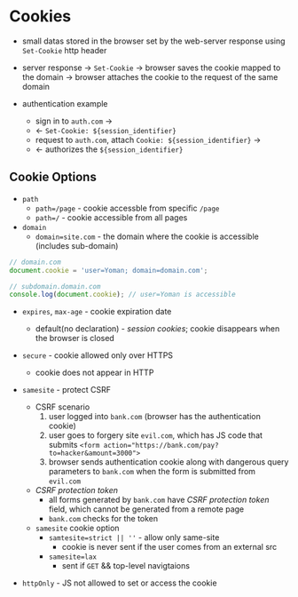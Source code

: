 # Cookies

- small datas stored in the browser set by the web-server response using `Set-Cookie` http header

- server response &rarr; `Set-Cookie` &rarr; browser saves the cookie mapped to the domain &rarr; browser attaches the cookie to the request of the same domain

- authentication example
  - sign in to `auth.com` &rarr;
  - &larr; `Set-Cookie: ${session_identifier}`
  - request to `auth.com`, attach `Cookie: ${session_identifier}` &rarr;
  - &larr; authorizes the `${session_identifier}`

## Cookie Options

- `path`
  - `path=/page` - cookie accessble from specific `/page`
  - `path=/` - cookie accessible from all pages
- `domain`
  - `domain=site.com` - the domain where the cookie is accessible (includes sub-domain)

```js
// domain.com
document.cookie = 'user=Yoman; domain=domain.com';

// subdomain.domain.com
console.log(document.cookie); // user=Yoman is accessible
```

- `expires`, `max-age` - cookie expiration date

  - default(no declaration) - _session cookies_; cookie disappears when the browser is closed

- `secure` - cookie allowed only over HTTPS

  - cookie does not appear in HTTP

- `samesite` - protect CSRF
  - CSRF scenario
    1.  user logged into `bank.com` (browser has the authentication cookie)
    2.  user goes to forgery site `evil.com`, which has JS code that submits `<form action="https://bank.com/pay?to=hacker&amount=3000">`
    3.  browser sends authentication cookie along with dangerous query parameters to `bank.com` when the form is submitted from `evil.com`
  - _CSRF protection token_
    - all forms generated by `bank.com` have _CSRF protection token_ field, which cannot be generated from a remote page
    - `bank.com` checks for the token
  - `samesite` cookie option
    - `samtesite=strict || ''` - allow only same-site
      - cookie is never sent if the user comes from an external src
    - `samesite=lax`
      - sent if `GET` && top-level navigtaions
- `httpOnly` - JS not allowed to set or access the cookie
